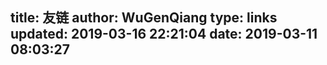 title: 友链
author: WuGenQiang
type: links
updated: 2019-03-16 22:21:04
date: 2019-03-11 08:03:27
---
